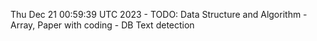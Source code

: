 Thu Dec 21 00:59:39 UTC 2023 - TODO: Data Structure and Algorithm - Array, Paper with coding - DB Text detection

